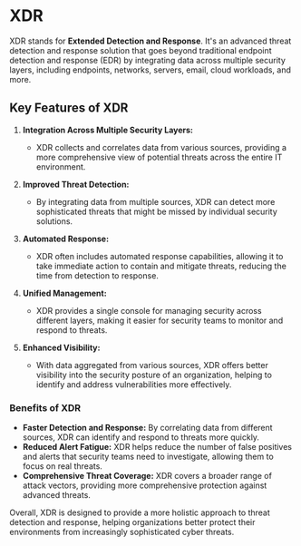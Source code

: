 # XDR

XDR stands for **Extended Detection and Response**. It's an advanced threat detection and response solution that goes beyond traditional endpoint detection and response (EDR) by integrating data across multiple security layers, including endpoints, networks, servers, email, cloud workloads, and more.

## Key Features of XDR

1. **Integration Across Multiple Security Layers:**
   - XDR collects and correlates data from various sources, providing a more comprehensive view of potential threats across the entire IT environment.

2. **Improved Threat Detection:**
   - By integrating data from multiple sources, XDR can detect more sophisticated threats that might be missed by individual security solutions.

3. **Automated Response:**
   - XDR often includes automated response capabilities, allowing it to take immediate action to contain and mitigate threats, reducing the time from detection to response.

4. **Unified Management:**
   - XDR provides a single console for managing security across different layers, making it easier for security teams to monitor and respond to threats.

5. **Enhanced Visibility:**
   - With data aggregated from various sources, XDR offers better visibility into the security posture of an organization, helping to identify and address vulnerabilities more effectively.

### Benefits of XDR

- **Faster Detection and Response:** By correlating data from different sources, XDR can identify and respond to threats more quickly.
- **Reduced Alert Fatigue:** XDR helps reduce the number of false positives and alerts that security teams need to investigate, allowing them to focus on real threats.
- **Comprehensive Threat Coverage:** XDR covers a broader range of attack vectors, providing more comprehensive protection against advanced threats.

Overall, XDR is designed to provide a more holistic approach to threat detection and response, helping organizations better protect their environments from increasingly sophisticated cyber threats.
